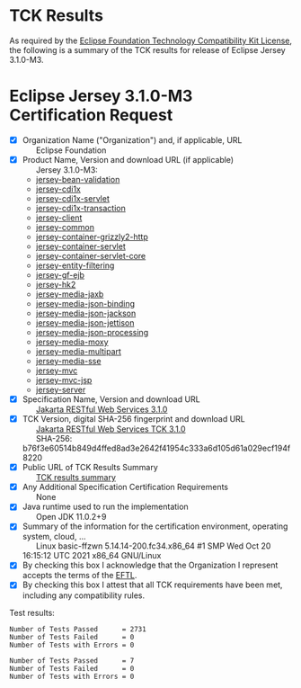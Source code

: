 TCK Results
===========

 As required by the
[Eclipse Foundation Technology Compatibility Kit License](https://www.eclipse.org/legal/tck.php),
the following is a summary of the TCK results for release of Eclipse Jersey 3.1.0-M3.

 # Eclipse Jersey 3.1.0-M3 Certification Request

 - [x] Organization Name ("Organization") and, if applicable, URL<br/>
 &nbsp;&nbsp;&nbsp;&nbsp;&nbsp; Eclipse Foundation
 - [x] Product Name, Version and download URL (if applicable)<br/>
&nbsp;&nbsp;&nbsp;&nbsp;&nbsp; Jersey 3.1.0-M3:
   * [jersey-bean-validation](https://jakarta.oss.sonatype.org/content/repositories/staging/org/glassfish/jersey/ext/jersey-bean-validation/3.1.0-M3/jersey-bean-validation-3.1.0-M3.jar)
   * [jersey-cdi1x](https://jakarta.oss.sonatype.org/content/repositories/staging/org/glassfish/jersey/ext/cdi/jersey-cdi1x/3.1.0-M3/jersey-cdi1x-3.1.0-M3.jar)
   * [jersey-cdi1x-servlet](https://jakarta.oss.sonatype.org/content/repositories/staging/org/glassfish/jersey/ext/cdi/jersey-cdi1x-servlet/3.1.0-M3/jersey-cdi1x-servlet-3.1.0-M3.jar)
   * [jersey-cdi1x-transaction](https://jakarta.oss.sonatype.org/content/repositories/staging/org/glassfish/jersey/ext/cdi/jersey-cdi1x-transaction/3.1.0-M3/jersey-cdi1x-transaction-3.1.0-M3.jar)
   * [jersey-client](https://jakarta.oss.sonatype.org/content/repositories/staging/org/glassfish/jersey/core/jersey-client/3.1.0-M3/jersey-client-3.1.0-M3.jar)
   * [jersey-common](https://jakarta.oss.sonatype.org/content/repositories/staging/org/glassfish/jersey/core/jersey-common/3.1.0-M3/jersey-common-3.1.0-M3.jar)
   * [jersey-container-grizzly2-http](https://jakarta.oss.sonatype.org/content/repositories/staging/org/glassfish/jersey/containers/jersey-container-grizzly2-http/3.1.0-M3/jersey-container-grizzly2-http-3.1.0-M3.jar)
   * [jersey-container-servlet](https://jakarta.oss.sonatype.org/content/repositories/staging/org/glassfish/jersey/containers/jersey-container-servlet/3.1.0-M3/jersey-container-servlet-3.1.0-M3.jar)
   * [jersey-container-servlet-core](https://jakarta.oss.sonatype.org/content/repositories/staging/org/glassfish/jersey/containers/jersey-container-servlet-core/3.1.0-M3/jersey-container-servlet-core-3.1.0-M3.jar)
   * [jersey-entity-filtering](https://jakarta.oss.sonatype.org/content/repositories/staging/org/glassfish/jersey/ext/jersey-entity-filtering/3.1.0-M3/jersey-entity-filtering-3.1.0-M3.jar)
   * [jersey-gf-ejb](https://jakarta.oss.sonatype.org/content/repositories/staging/org/glassfish/jersey/containers/glassfish/jersey-gf-ejb/3.1.0-M3/jersey-gf-ejb-3.1.0-M3.jar)
   * [jersey-hk2](https://jakarta.oss.sonatype.org/content/repositories/staging/org/glassfish/jersey/inject/jersey-hk2/3.1.0-M3/jersey-hk2-3.1.0-M3.jar)
   * [jersey-media-jaxb](https://jakarta.oss.sonatype.org/content/repositories/staging/org/glassfish/jersey/media/jersey-media-jaxb/3.1.0-M3/jersey-media-jaxb-3.1.0-M3.jar)
   * [jersey-media-json-binding](https://jakarta.oss.sonatype.org/content/repositories/staging/org/glassfish/jersey/media/jersey-media-json-binding/3.1.0-M3/jersey-media-json-binding-3.1.0-M3.jar)
   * [jersey-media-json-jackson](https://jakarta.oss.sonatype.org/content/repositories/staging/org/glassfish/jersey/media/jersey-media-json-jackson/3.1.0-M3/jersey-media-json-jackson-3.1.0-M3.jar)
   * [jersey-media-json-jettison](https://jakarta.oss.sonatype.org/content/repositories/staging/org/glassfish/jersey/media/jersey-media-json-jettison/3.1.0-M3/jersey-media-json-jettison-3.1.0-M3.jar)
   * [jersey-media-json-processing](https://jakarta.oss.sonatype.org/content/repositories/staging/org/glassfish/jersey/media/jersey-media-json-processing/3.1.0-M3/jersey-media-json-processing-3.1.0-M3.jar)
   * [jersey-media-moxy](https://jakarta.oss.sonatype.org/content/repositories/staging/org/glassfish/jersey/media/jersey-media-moxy/3.1.0-M3/jersey-media-moxy-3.1.0-M3.jar)
   * [jersey-media-multipart](https://jakarta.oss.sonatype.org/content/repositories/staging/org/glassfish/jersey/media/jersey-media-multipart/3.1.0-M3/jersey-media-multipart-3.1.0-M3.jar)
   * [jersey-media-sse](https://jakarta.oss.sonatype.org/content/repositories/staging/org/glassfish/jersey/media/jersey-media-sse/3.1.0-M3/jersey-media-sse-3.1.0-M3.jar)
   * [jersey-mvc](https://jakarta.oss.sonatype.org/content/repositories/staging/org/glassfish/jersey/ext/jersey-mvc/3.1.0-M3/jersey-mvc-3.1.0-M3.jar)
   * [jersey-mvc-jsp](https://jakarta.oss.sonatype.org/content/repositories/staging/org/glassfish/jersey/ext/jersey-mvc-jsp/3.1.0-M3/jersey-mvc-jsp-3.1.0-M3.jar)
   * [jersey-server](https://jakarta.oss.sonatype.org/content/repositories/staging/org/glassfish/jersey/core/jersey-server/3.1.0-M3/jersey-server-3.1.0-M3.jar)
- [x] Specification Name, Version and download URL<br/>
 &nbsp;&nbsp;&nbsp;&nbsp;&nbsp; [Jakarta RESTful Web Services 3.1.0](https://jakarta.oss.sonatype.org/content/repositories/staging/jakarta/ws/rs/jakarta.ws.rs-api/3.1.0/jakarta.ws.rs-api-3.1.0.jar)
- [x] TCK Version, digital SHA-256 fingerprint and download URL<br/>
 &nbsp;&nbsp;&nbsp;&nbsp;&nbsp; [Jakarta RESTful Web Services TCK 3.1.0](https://download.eclipse.org/ee4j/jakartaee-tck/jakartaee10/staged/eftl/jakarta-restful-ws-tck-3.1.0.zip)<br/>
 &nbsp;&nbsp;&nbsp;&nbsp;&nbsp; SHA-256: b76f3e60514b849d4ffed8ad3e2642f41954c333a6d105d61a029ecf194f8220
- [x] Public URL of TCK Results Summary<br/>
 &nbsp;&nbsp;&nbsp;&nbsp;&nbsp; [TCK results summary](eclipse-jersey-3.1.0-M3-summary)
- [x] Any Additional Specification Certification Requirements<br/>
&nbsp;&nbsp;&nbsp;&nbsp;&nbsp; None
- [x] Java runtime used to run the implementation<br/>
&nbsp;&nbsp;&nbsp;&nbsp;&nbsp; Open JDK 11.0.2+9
- [x] Summary of the information for the certification environment, operating system, cloud, ...<br/>
&nbsp;&nbsp;&nbsp;&nbsp;&nbsp; Linux basic-ffzwn 5.14.14-200.fc34.x86_64 #1 SMP Wed Oct 20 16:15:12 UTC 2021 x86_64 GNU/Linux
- [x] By checking this box I acknowledge that the Organization I represent accepts the terms of the [EFTL](https://www.eclipse.org/legal/tck.php).
- [x] By checking this box I attest that all TCK requirements have been met, including any compatibility rules.

 Test results:

 ```
Number of Tests Passed      = 2731
Number of Tests Failed      = 0   
Number of Tests with Errors = 0   
```
 ```
Number of Tests Passed      = 7
Number of Tests Failed      = 0
Number of Tests with Errors = 0
```